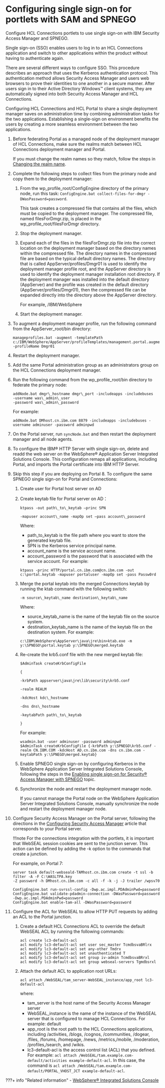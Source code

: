# Configuring single sign-on for portlets with SAM and SPNEGO

Configure HCL Connections portlets to use single sign-on with IBM Security Access Manager and SPNEGO.

Single sign-on (SSO) enables users to log in to an HCL Connections application and switch to other applications within the product without having to authenticate again.

There are several different ways to configure SSO. This procedure describes an approach that uses the Kerberos authentication protocol. This authentication method allows Security Access Manager and users web browsers to prove their identities to one another in a secure manner. After users sign in to their Active Directory Windows™ client systems, they are automatically signed into both Security Access Manager and HCL Connections.

Configuring HCL Connections and HCL Portal to share a single deployment manager saves on administration time by combining administration tasks for the two applications. Establishing a single-sign on environment benefits the users by creating a more seamless environment between the two applications.

1.  Before federating Portal as a managed node of the deployment manager of HCL Connections, make sure the realms match between HCL Connections deployment manager and Portal.

    If you must change the realm names so they match, follow the steps in [Changing the realm name](connections_portlets_change_realm_name.md).

2.  Complete the following steps to collect files from the primary node and copy them to the deployment manager:

    1.  From the wp\_profile\_root/ConfigEngine directory of the primary node, run this task: `ConfigEngine.bat collect-files-for-dmgr -DWasPassword=password`.

        This task creates a compressed file that contains all the files, which must be copied to the deployment manager. The compressed file, named filesForDmgr.zip, is placed in the wp\_profile\_root/filesForDmgr directory.

    2.  Stop the deployment manager.

    3.  Expand each of the files in the filesForDmgr.zip file into the correct location on the deployment manager based on the directory names within the compressed file. The directory names in the compressed file are based on the typical default directory names. The directory that is called AppServer/profiles/Dmgr01 is used to identify the deployment manager profile root, and the AppServer directory is used to identify the deployment manager installation root directory. If the deployment manager was installed into the default directory \(AppServer\) and the profile was created in the default directory \(AppServer/profiles/Dmgr01\), then the compressed file can be expanded directly into the directory above the AppServer directory.

        For example, /IBM/WebSphere

    4.  Start the deployment manager.

3.  To augment a deployment manager profile, run the following command from the AppServer\_root/bin directory:

    ```
    manageprofiles.bat -augment -templatePath  c:/IBM/WebSphere/AppServer/profileTemplates/management.portal.augment -profileName Dmgr01
    ```

4.  Restart the deployment manager.

5.  Add the same Portal administration group as an administrators group on the HCL Connections deployment manager.

6.  Run the following command from the wp\_profile\_root/bin directory to federate the primary node:

    ```
    addNode.bat dmgr\_hostname dmgr\_port -includeapps -includebuses
    -username was\_admin\_user
    -password was\_admin\_password
    
    ```

    For example:

    ```
    addNode.bat DMhost.cn.ibm.com 8879 -includeapps -includebuses -username adminuser -password adminpwd
    ```

7.  On the Portal server, run `syncNode.bat` and then restart the deployment manager and all node agents.

8.  To configure the IBM® HTTP Server with single sign-on, delete and readd the web server on the WebSphere® Application Server Integrated Solutions Console. This configuration remaps all applications, including Portal, and imports the Portal certificate into IBM HTTP Server.

9.  Skip this step if you are deploying on Portal 8. To configure the same SPNEGO single sign-on for Portal and Connections:

    1.  Create user for Portal host server on AD

    2.  Create keytab file for Portal server on AD：

        ```
        ktpass -out path\_to\_keytab –princ SPN
        
        -mapuser account\_name -mapOp set –pass account\_password
        
        ```

        Where:

        -   path\_to\_keytab is the file path where you want to store the generated keytab file.
        -   SPN is the Kerberos service principal name.
        -   account\_name is the service account name.
        -   account\_password is the password that is associated with the service account.
        For example:

        ```
        ktpass -princ HTTP/portal.cn.ibm.com@cn.ibm.com -out c:\portal.keytab -mapuser portaluser -mapOp set -pass Passw0rd
        
        ```

    3.  Merge the portal keytab into the merged Connections keytab by running the ktab command with the following switch:

        ```
        -m source\_keytab\_name destination\_keytab\_name
        
        ```

        Where:

        -   source\_keytab\_name is the name of the keytab file on the source system.
        -   destination\_keytab\_name is the name of the keytab file on the destination system.
        For example:

        ```
        c:\IBM\WebSphere\AppServer\java\jre\bin>ktab.exe -m y:\SPNEGO\portal.keytab y:\SPNEGO\merged.keytab
        
        ```

    4.  Re-create the krb5.conf file with the new merged keytab file:

        ```
        $AdminTask createKrbConfigFile
        
        {
        
        -krbPath appserver\java\jre\lib\security\krb5.conf
        
        -realm REALM
        
        -kdcHost kdc\_hostname
        
        -dns dns\_hostname
        
        -keytabPath path\_to\_keytab
        
        }
        ```

        For example:

        ```
        wsadmin.bat -user adminuser -password adminpwd
        $AdminTask createKrbConfigFile {-krbPath y:\SPNEGO\krb5.conf -realm CN.IBM.COM -kdcHost AD.cn.ibm.com -dns cn.ibm.com -keytabPath y:\SPNEGO\merged.keytab}
        
        ```

    5.  Enable SPNEGO single sign-on by configuring Kerberos in the WebSphere Application Server Integrated Solutions Console, following the steps in the [Enabling single sign-on for Security® Access Manager with SPNEGO](https://help.hcltechsw.com/connections/v7/admin/secure/t_secure_with_tam-spnego.html) topic.

    6.  Synchronize the node and restart the deployment manager node.

        If you cannot manage the Portal node on the WebSphere Application Server Integrated Solutions Console, manually synchronize the node and restart the deployment manager node.

10. Configure Security Access Manager on the Portal server, following the directions in the [Configuring Security Access Manager](../../../../../../../deploy_dx/manage/security/people/authentication/external_sec_mgmt/security_access_manager/cfg_sec_access_mgr/index.md) article that corresponds to your Portal server.

    !!!note
        For the connections integration with the portlets, it is important that WebSEAL session cookies are sent to the junction server. This action can be defined by adding the -k option to the commands that create a junction.

    For example, on Portal 7:

    ```
    server task default-webseald-TAMhost.cn.ibm.com create -t ssl -b filter -A -F C:\WASLTPA.key 
    -Z password -h DMhost.cn.ibm.com -c all -f -k -j -J trailer /wpsv70
    
    ConfigEngine.bat run-svrssl-config -Dwp.ac.impl.PDAdminPwd=password
    ConfigEngine.bat validate-pdadmin-connection -DWasPassword=password -Dwp.ac.impl.PDAdminPwd=password
    ConfigEngine.bat enable-tam-all -DWasPassword=password
    ```

11. Configure the ACL for WebSEAL to allow HTTP PUT requests by adding an ACL to the Portal junction.

    1.  Create a default HCL Connections ACL to override the default WebSEAL ACL by running the following commands:

        ```
        acl create lc3-default-acl 
        acl modify lc3-default-acl set user sec_master TcmdbsvaBRlrx
        acl modify lc3-default-acl set any-other Tmdrx
        acl modify lc3-default-acl set unauthenticated T
        acl modify lc3-default-acl set group iv-admin TcmdbsvaBRrxl
        acl modify lc3-default-acl set group webseal-servers Tgmdbsrxl
        ```

    2.  Attach the default ACL to application root URLs:

        ```
        acl attach /WebSEAL/tam_server-WebSEAL_instance/app_root lc3-default-acl
        ```

        where:

        -   tam\_server is the host name of the Security Access Manager server
        -   WebSEAL\_instance is the name of the instance of the WebSEAL server that is configured to manage HCL Connections. For example: default
        -   app\_root is the root path to the HCL Connections applications, including /activities, /blogs, /cognos, /communities, /dogear, /files, /forums, /homepage, /news, /metrics,/mobile, /moderation, /profiles,/search, and /wikis.
        -   lc3-default-acl is the access control list \(ACL\) that you defined. For example: `acl attach /WebSEAL/tam.example.com-default/activities example-default-acl`. In this case, the command is `acl attach /WebSEAL/tam.example.com-default/PORTAL_VHOST_JCT example-default-acl`.


???+ info "Related information"
    - [WebSphere® Integrated Solutions Console](../../../../../../../deploy_dx/manage/portal_admin_tools/WebSphere_Integrated_Solutions_Console.md)
